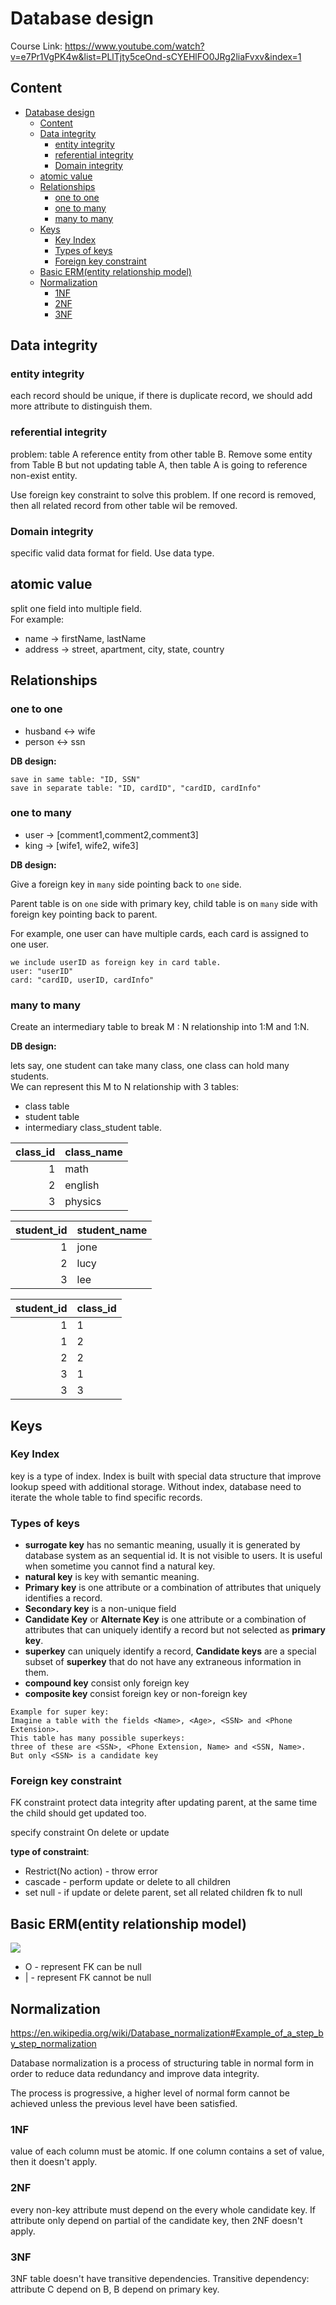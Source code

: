 # Database design

Course Link: https://www.youtube.com/watch?v=e7Pr1VgPK4w&list=PLlTjty5ceOnd-sCYEHlFO0JRg2liaFvxv&index=1

## Content

- [Database design](#database-design)
  - [Content](#content)
  - [Data integrity](#data-integrity)
    - [entity integrity](#entity-integrity)
    - [referential integrity](#referential-integrity)
    - [Domain integrity](#domain-integrity)
  - [atomic value](#atomic-value)
  - [Relationships](#relationships)
    - [one to one](#one-to-one)
    - [one to many](#one-to-many)
    - [many to many](#many-to-many)
  - [Keys](#keys)
    - [Key Index](#key-index)
    - [Types of keys](#types-of-keys)
    - [Foreign key constraint](#foreign-key-constraint)
  - [Basic ERM(entity relationship model)](#basic-ermentity-relationship-model)
  - [Normalization](#normalization)
    - [1NF](#1nf)
    - [2NF](#2nf)
    - [3NF](#3nf)

## Data integrity

### entity integrity

each record should be unique, if there is duplicate record, we should add more attribute to distinguish them.

### referential integrity

problem: table A reference entity from other table B. Remove some entity from Table B but not updating table A, then table A is going to reference non-exist entity.

Use foreign key constraint to solve this problem. If one record is removed, then all related record from other table wil be removed.

### Domain integrity

specific valid data format for field. Use data type.

## atomic value

split one field into multiple field.  
For example:

- name -> firstName, lastName
- address -> street, apartment, city, state, country

## Relationships

### one to one

- husband <-> wife
- person <-> ssn

**DB design:**

```
save in same table: "ID, SSN"
save in separate table: "ID, cardID", "cardID, cardInfo"
```

### one to many

- user -> [comment1,comment2,comment3]
- king -> [wife1, wife2, wife3]

**DB design:**

Give a foreign key in `many` side pointing back to `one` side.

Parent table is on `one` side with primary key,
child table is on `many` side with foreign key pointing back to parent.

For example, one user can have multiple cards, each card is assigned to one user.

```
we include userID as foreign key in card table.
user: "userID"
card: "cardID, userID, cardInfo"
```

### many to many

Create an intermediary table to break M : N relationship into 1:M and 1:N.

**DB design:**

lets say, one student can take many class, one class can hold many students.  
We can represent this M to N relationship with 3 tables:

- class table
- student table
- intermediary class_student table.

| class_id | class_name |
| -------: | ---------- |
|        1 | math       |
|        2 | english    |
|        3 | physics    |

| student_id | student_name |
| ---------: | ------------ |
|          1 | jone         |
|          2 | lucy         |
|          3 | lee          |

| student_id | class_id |
| ---------: | -------- |
|          1 | 1        |
|          1 | 2        |
|          2 | 2        |
|          3 | 1        |
|          3 | 3        |

## Keys

### Key Index

key is a type of index. Index is built with special data structure that improve lookup speed with additional storage. Without index, database need to iterate the whole table to find specific records.

### Types of keys

- **surrogate key** has no semantic meaning, usually it is generated by database system as an sequential id. It is not visible to users. It is useful when sometime you cannot find a natural key.
- **natural key** is key with semantic meaning.
- **Primary key** is one attribute or a combination of attributes that uniquely identifies a record.
- **Secondary key** is a non-unique field
- **Candidate Key** or **Alternate Key** is one attribute or a combination of attributes that can uniquely identify a record but not selected as **primary key**.
- **superkey** can uniquely identify a record, **Candidate keys** are a special subset of **superkey** that do not have any extraneous information in them.
- **compound key** consist only foreign key
- **composite key** consist foreign key or non-foreign key

```
Example for super key:
Imagine a table with the fields <Name>, <Age>, <SSN> and <Phone Extension>.
This table has many possible superkeys:
three of these are <SSN>, <Phone Extension, Name> and <SSN, Name>.
But only <SSN> is a candidate key
```

### Foreign key constraint

FK constraint protect data integrity after updating parent, at the same time the child should get updated too.

specify constraint On delete or update

**type of constraint**:

- Restrict(No action) - throw error
- cascade - perform update or delete to all children
- set null - if update or delete parent, set all related children fk to null

## Basic ERM(entity relationship model)

![](https://upload.wikimedia.org/wikipedia/commons/thumb/9/91/ERD-artist-performs-song.svg/800px-ERD-artist-performs-song.svg.png)

- O - represent FK can be null
- | - represent FK cannot be null

## Normalization

https://en.wikipedia.org/wiki/Database_normalization#Example_of_a_step_by_step_normalization

Database normalization is a process of structuring table in normal form in order to reduce data redundancy and improve data integrity.

The process is progressive, a higher level of normal form cannot be achieved unless the previous level have been satisfied.

### 1NF
value of each column must be atomic. If one column contains a set of value, then it doesn't apply.

### 2NF

every non-key attribute must depend on the every whole candidate key. If attribute only depend on partial of the candidate key, then 2NF doesn't apply.

### 3NF

3NF table doesn't have transitive dependencies. 
Transitive dependency: attribute C depend on B, B depend on primary key. 